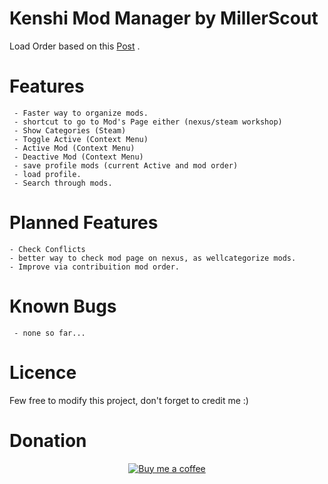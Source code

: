 # Kenshi Mod Manager by MillerScout


Load Order based on this [Post](https://steamcommunity.com/sharedfiles/filedetails/?id=1850250979) .

# Features

     - Faster way to organize mods. 
     - shortcut to go to Mod's Page either (nexus/steam workshop)
     - Show Categories (Steam)
     - Toggle Active (Context Menu)
     - Active Mod (Context Menu)
     - Deactive Mod (Context Menu)
     - save profile mods (current Active and mod order)
     - load profile.
     - Search through mods.
 
# Planned Features

    - Check Conflicts
    - better way to check mod page on nexus, as wellcategorize mods.
    - Improve via contribuition mod order.
    
# Known Bugs
     - none so far...
# Licence

Few free to modify this project, don't forget to credit me :)

# Donation

<center>
     <a href ="https://www.buymeacoffee.com/gR79MHU">
         <img src="https://github.com/millerscout/Kenshi-Mod-Manager/raw/master/Donation.png" alt="Buy me a coffee" style="max-width:100%;">
     </a>
</center>
